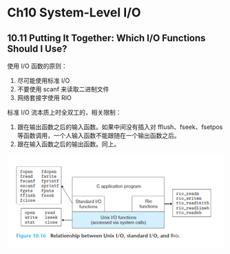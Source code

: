 # Ch10 System-Level I/O

## 10.11 Putting It Together: Which I/O Functions Should I Use?

使用 I/O 函数的原则：

1. 尽可能使用标准 I/O
2. 不要使用 scanf 来读取二进制文件
3. 网络套接字使用 RIO

标准 I/O 流本质上时全双工的，相关限制：

1. 跟在输出函数之后的输入函数。如果中间没有插入对 fflush、fseek、fsetpos 等函数调用，一个人输入函数不能跟随在一个输出函数之后。
2. 跟在输入函数之后的输出函数。同上。

![image-20221029222617576](assets/image-20221029222617576.png)